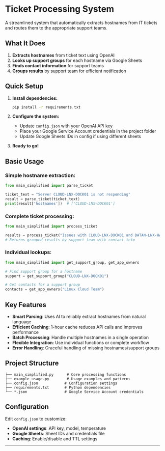 # Ticket Processing System

A streamlined system that automatically extracts hostnames from IT tickets and routes them to the appropriate support teams.

##  What It Does

1. **Extracts hostnames** from ticket text using OpenAI
2. **Looks up support groups** for each hostname via Google Sheets
3. **Finds contact information** for support teams
4. **Groups results** by support team for efficient notification

##  Quick Setup

1. **Install dependencies:**
   ```bash
   pip install -r requirements.txt
   ```

2. **Configure the system:**
   - Update `config.json` with your OpenAI API key
   - Place your Google Service Account credentials in the project folder
   - Update Google Sheets IDs in config if using different sheets

3. **Ready to go!**

##  Basic Usage

### Simple hostname extraction:
```python
from main_simplified import parse_ticket

ticket_text = "Server CLOUD-LNX-DOCK01 is not responding"
result = parse_ticket(ticket_text)
print(result['hostnames'])  # ['CLOUD-LNX-DOCK01']
```

### Complete ticket processing:
```python
from main_simplified import process_ticket

results = process_ticket("Issues with CLOUD-LNX-DOCK01 and DATAN-LNX-HADOOP01")
# Returns grouped results by support team with contact info
```

### Individual lookups:
```python
from main_simplified import get_support_group, get_app_owners

# Find support group for a hostname
support = get_support_group("CLOUD-LNX-DOCK01")

# Get contacts for a support group
contacts = get_app_owners("Linux Cloud Team")
```

##  Key Features

- **Smart Parsing**: Uses AI to reliably extract hostnames from natural language
- **Efficient Caching**: 1-hour cache reduces API calls and improves performance  
- **Batch Processing**: Handle multiple hostnames in a single operation
- **Flexible Integration**: Use individual functions or complete workflow
- **Error Handling**: Graceful handling of missing hostnames/support groups

##  Project Structure

```
├── main_simplified.py      # Core processing functions
├── example_usage.py        # Usage examples and patterns
├── config.json            # Configuration settings
├── requirements.txt       # Python dependencies
└── *.json                 # Google Service Account credentials
```

##  Configuration

Edit `config.json` to customize:
- **OpenAI settings**: API key, model, temperature
- **Google Sheets**: Sheet IDs and credentials file
- **Caching**: Enable/disable and TTL settings


---
